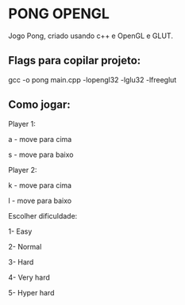 # PONG OPENGL

Jogo Pong, criado usando c++ e OpenGL e GLUT.

## Flags para copilar projeto:
gcc -o pong main.cpp -lopengl32 -lglu32 -lfreeglut

## Como jogar:

Player 1:

  a - move para cima 

  s - move para baixo


Player 2:

  k - move para cima

  l - move para baixo


Escolher dificuldade:

  1- Easy
  
  2- Normal

  3- Hard

  4- Very hard

  5- Hyper hard








